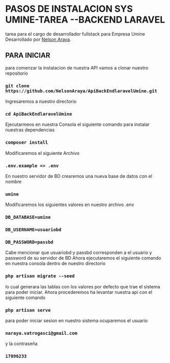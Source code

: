 # PASOS DE INSTALACION SYS UMINE-TAREA --BACKEND LARAVEL

tarea para el cargo de desarrollador fullstack para Empresa Umine  Desarrollado por [Nelson Araya](https://github.com/NelsonAraya).

## PARA INICIAR

para comenzar la instalacion de nuestra API vamos a clonar nuestro repositorio

### `git clone https://github.com/NelsonAraya/ApiBackEndlaravelUmine.git`
Ingresaremos a nuestro directorio 
### `cd ApiBackEndlaravelUmine`
Ejecutarmeos en nuestra Consola el siguiente comando para instalar nuestras dependencias
### `composer install`
Modificaremos el siguiente Archivo
### `.env.example => .env`
En nuestro servidor de BD crearemos una nueva base de datos  con el nombre 
### `umine`
Modificaremos los siguientes valores en nuestro archivo .env
### `DB_DATABASE=umine`
### `DB_USERNAME=usuariobd`
### `DB_PASSWORD=passbd`
Cabe mencionar que usuariobd y passbd corresponden a el usuario y password de su servidor de BD
Ahora ejecutaremos el siguiente comando en nuestra consola dentro de nuestro directorio
### `php artisan migrate --seed`
lo cual generara las tablas con los valores por defecto que trae el sistema para poder iniciar.
Ahora procederemos ha levantar nuestra api con el siguiente comando 
### `php artisan serve`
para poder iniciar sesion en nuestro sistema ocuparemos el usuario 
### `naraya.vatrogasci@gmail.com`
y la contraseña
### `17096233`


